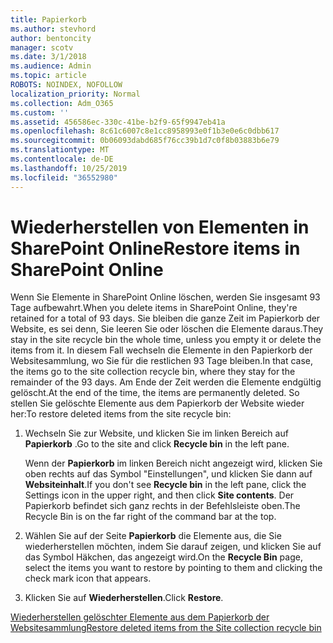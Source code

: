 ```yaml
---
title: Papierkorb
ms.author: stevhord
author: bentoncity
manager: scotv
ms.date: 3/1/2018
ms.audience: Admin
ms.topic: article
ROBOTS: NOINDEX, NOFOLLOW
localization_priority: Normal
ms.collection: Adm_O365
ms.custom: ''
ms.assetid: 456586ec-330c-41be-b2f9-65f9947eb41a
ms.openlocfilehash: 8c61c6007c8e1cc8958993e0f1b3e0e6c0dbb617
ms.sourcegitcommit: 0b06093dabd685f76cc39b1d7c0f8b03883b6e79
ms.translationtype: MT
ms.contentlocale: de-DE
ms.lasthandoff: 10/25/2019
ms.locfileid: "36552980"
---
```

# <a name="restore-items-in-sharepoint-online"></a><span data-ttu-id="8001b-102">Wiederherstellen von Elementen in SharePoint Online</span><span class="sxs-lookup"><span data-stu-id="8001b-102">Restore items in SharePoint Online</span></span>

<span data-ttu-id="8001b-103">Wenn Sie Elemente in SharePoint Online löschen, werden Sie insgesamt 93 Tage aufbewahrt.</span><span class="sxs-lookup"><span data-stu-id="8001b-103">When you delete items in SharePoint Online, they're retained for a total of 93 days.</span></span> <span data-ttu-id="8001b-104">Sie bleiben die ganze Zeit im Papierkorb der Website, es sei denn, Sie leeren Sie oder löschen die Elemente daraus.</span><span class="sxs-lookup"><span data-stu-id="8001b-104">They stay in the site recycle bin the whole time, unless you empty it or delete the items from it.</span></span> <span data-ttu-id="8001b-105">In diesem Fall wechseln die Elemente in den Papierkorb der Websitesammlung, wo Sie für die restlichen 93 Tage bleiben.</span><span class="sxs-lookup"><span data-stu-id="8001b-105">In that case, the items go to the site collection recycle bin, where they stay for the remainder of the 93 days.</span></span> <span data-ttu-id="8001b-106">Am Ende der Zeit werden die Elemente endgültig gelöscht.</span><span class="sxs-lookup"><span data-stu-id="8001b-106">At the end of the time, the items are permanently deleted.</span></span> <span data-ttu-id="8001b-107">So stellen Sie gelöschte Elemente aus dem Papierkorb der Website wieder her:</span><span class="sxs-lookup"><span data-stu-id="8001b-107">To restore deleted items from the site recycle bin:</span></span>
  
1. <span data-ttu-id="8001b-108">Wechseln Sie zur Website, und klicken Sie im linken Bereich auf **Papierkorb** .</span><span class="sxs-lookup"><span data-stu-id="8001b-108">Go to the site and click **Recycle bin** in the left pane.</span></span> 
    
    <span data-ttu-id="8001b-109">Wenn der **Papierkorb** im linken Bereich nicht angezeigt wird, klicken Sie oben rechts auf das Symbol "Einstellungen", und klicken Sie dann auf **Websiteinhalt**.</span><span class="sxs-lookup"><span data-stu-id="8001b-109">If you don't see **Recycle bin** in the left pane, click the Settings icon in the upper right, and then click **Site contents**.</span></span> <span data-ttu-id="8001b-110">Der Papierkorb befindet sich ganz rechts in der Befehlsleiste oben.</span><span class="sxs-lookup"><span data-stu-id="8001b-110">The Recycle Bin is on the far right of the command bar at the top.</span></span>
    
2. <span data-ttu-id="8001b-111">Wählen Sie auf der Seite **Papierkorb** die Elemente aus, die Sie wiederherstellen möchten, indem Sie darauf zeigen, und klicken Sie auf das Symbol Häkchen, das angezeigt wird.</span><span class="sxs-lookup"><span data-stu-id="8001b-111">On the **Recycle Bin** page, select the items you want to restore by pointing to them and clicking the check mark icon that appears.</span></span> 
    
3. <span data-ttu-id="8001b-112">Klicken Sie auf **Wiederherstellen**.</span><span class="sxs-lookup"><span data-stu-id="8001b-112">Click **Restore**.</span></span>
    
[<span data-ttu-id="8001b-113">Wiederherstellen gelöschter Elemente aus dem Papierkorb der Websitesammlung</span><span class="sxs-lookup"><span data-stu-id="8001b-113">Restore deleted items from the Site collection recycle bin</span></span>](https://go.microsoft.com/fwlink/?linkid=866439)
  

